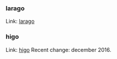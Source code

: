 ### larago
Link: [larago](https://github.com/lara-go/larago)

### higo
Link: [higo](https://github.com/micln/higo)
Recent change: december 2016.
